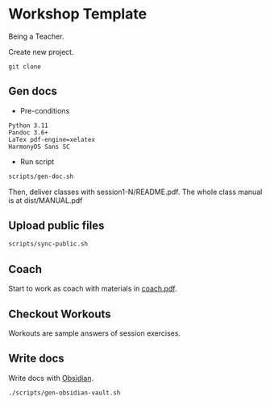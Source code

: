 # Workshop Template

Being a Teacher.

Create new project.

```
git clone 
```


## Gen docs

* Pre-conditions

```
Python 3.11
Pandoc 3.6+
LaTex pdf-engine=xelatex
HarmonyOS Sans SC
```

* Run script

```bash
scripts/gen-doc.sh
```

Then, deliver classes with session1-N/README.pdf. The whole class manual is at dist/MANUAL.pdf

## Upload public files

```bash
scripts/sync-public.sh
```

## Coach

Start to work as coach with materials in [coach.pdf](./coach.pdf).


## Checkout Workouts

Workouts are sample answers of session exercises.

## Write docs

Write docs with [Obsidian](https://obsidian.md/).

```
./scripts/gen-obsidian-vault.sh
```